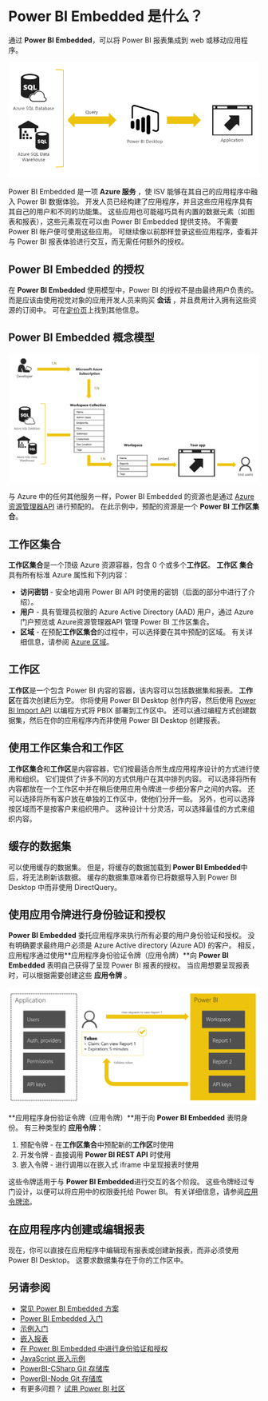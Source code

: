 <properties
    pageTitle="Power BI Embedded 是什么？"
    description="借助 Power BI Embedded，可将 Power BI 报表集成到 Web 或移动应用程序中，因此无需生成自定义解决方案。"
    services="power-bi-embedded"
    documentationcenter=""
    author="guyinacube"
    manager="erikre"
    editor=""
    tags=""
    translationtype="Human Translation" />
<tags
    ms.assetid="03649b72-b7d7-40ca-b077-12356d72d4f3"
    ms.service="power-bi-embedded"
    ms.devlang="NA"
    ms.topic="article"
    ms.tgt_pltfrm="NA"
    ms.workload="powerbi"
    ms.date="03/20/2017"
    wacn.date="04/24/2017"
    ms.author="asaxton"
    ms.sourcegitcommit="a114d832e9c5320e9a109c9020fcaa2f2fdd43a9"
    ms.openlocfilehash="f89115098ec980236f7216095cbecc291a5af48b"
    ms.lasthandoff="04/14/2017" />

# <a name="what-is-power-bi-embedded"></a>Power BI Embedded 是什么？
通过 **Power BI Embedded**，可以将 Power BI 报表集成到 web 或移动应用程序。

![](./media/powerbi-embedded-whats-is/what-is.png)

Power BI Embedded 是一项 **Azure 服务** ，使 ISV 能够在其自己的应用程序中融入 Power BI 数据体验。 开发人员已经构建了应用程序，并且这些应用程序具有其自己的用户和不同的功能集。 这些应用也可能碰巧具有内置的数据元素（如图表和报表），这些元素现在可以由 Power BI Embedded 提供支持。 不需要 Power BI 帐户便可使用这些应用。 可继续像以前那样登录这些应用程序，查看并与 Power BI 报表体验进行交互，而无需任何额外的授权。

## <a name="licensing-for-power-bi-embedded"></a>Power BI Embedded 的授权
在 **Power BI Embedded** 使用模型中，Power BI 的授权不是由最终用户负责的。  而是应该由使用视觉对象的应用开发人员来购买 **会话** ，并且费用计入拥有这些资源的订阅中。 可在[定价页](/pricing/details/power-bi-embedded/)上找到其他信息。

## <a name="power-bi-embedded-conceptual-model"></a>Power BI Embedded 概念模型

![](./media/powerbi-embedded-whats-is/model.png)

与 Azure 中的任何其他服务一样，Power BI Embedded 的资源也是通过 [Azure资源管理器API](https://msdn.microsoft.com/zh-cn/library/mt712306.aspx) 进行预配的。 在此示例中，预配的资源是一个 **Power BI 工作区集合**。

## <a name="workspace-collection"></a>工作区集合
**工作区集合**是一个顶级 Azure 资源容器，包含 0 个或多个**工作区**。  **工作区** **集合** 具有所有标准 Azure 属性和下列内容：

- **访问密钥** - 安全地调用 Power BI API 时使用的密钥（后面的部分中进行了介绍）。
- **用户** - 具有管理员权限的 Azure Active Directory (AAD) 用户，通过 Azure 门户预览或 Azure资源管理器API 管理 Power BI 工作区集合。
- **区域** - 在预配**工作区集合**的过程中，可以选择要在其中预配的区域。 有关详细信息，请参阅 [Azure 区域](https://azure.microsoft.com/regions/)。

## <a name="workspace"></a>工作区
**工作区**是一个包含 Power BI 内容的容器，该内容可以包括数据集和报表。 **工作区**在首次创建后为空。 你将使用 Power BI Desktop 创作内容，然后使用 [Power BI Import API](https://msdn.microsoft.com/zh-cn/library/mt711504.aspx) 以编程方式将 PBIX 部署到工作区中。 还可以通过编程方式创建数据集，然后在你的应用程序内而非使用 Power BI Desktop 创建报表。

## <a name="using-workspace-collections-and-workspaces"></a>使用工作区集合和工作区
**工作区集合**和**工作区**是内容容器，它们按最适合所生成应用程序设计的方式进行使用和组织。 它们提供了许多不同的方式供用户在其中排列内容。 可以选择将所有内容都放在一个工作区中并在稍后使用应用令牌进一步细分客户之间的内容。 还可以选择将所有客户放在单独的工作区中，使他们分开一些。 另外，也可以选择按区域而不是按客户来组织用户。 这种设计十分灵活，可以选择最佳的方式来组织内容。

## <a name="cached-datasets"></a>缓存的数据集
可以使用缓存的数据集。  但是，将缓存的数据加载到 **Power BI Embedded**中后，将无法刷新该数据。 缓存的数据集意味着你已将数据导入到 Power BI Desktop 中而非使用 DirectQuery。

## <a name="authentication-and-authorization-with-app-tokens"></a>使用应用令牌进行身份验证和授权
**Power BI Embedded** 委托应用程序来执行所有必要的用户身份验证和授权。 没有明确要求最终用户必须是 Azure Active directory (Azure AD) 的客户。  相反，应用程序通过使用**应用程序身份验证令牌（应用令牌）**向 **Power BI Embedded** 表明自己获得了呈现 Power BI 报表的授权。  当应用想要呈现报表时，可以根据需要创建这些 **应用令牌** 。

![](./media/powerbi-embedded-whats-is/app-tokens.png)

**应用程序身份验证令牌（应用令牌）**用于向 **Power BI Embedded** 表明身份。  有三种类型的 **应用令牌**：

1. 预配令牌 - 在**工作区集合**中预配新的**工作区**时使用
2. 开发令牌 - 直接调用 **Power BI REST API** 时使用
3. 嵌入令牌 - 进行调用以在嵌入式 iframe 中呈现报表时使用

这些令牌适用于与 **Power BI Embedded**进行交互的各个阶段。  这些令牌经过专门设计，以便可以将应用中的权限委托给 Power BI。 有关详细信息，请参阅[应用令牌流](/documentation/articles/power-bi-embedded-app-token-flow/)。

## <a name="create-or-edit-reports-within-your-application"></a>在应用程序内创建或编辑报表

现在，你可以直接在应用程序中编辑现有报表或创建新报表，而非必须使用 Power BI Desktop。 这要求数据集存在于你的工作区中。

## <a name="see-also"></a>另请参阅

- [常见 Power BI Embedded 方案](/documentation/articles/power-bi-embedded-scenarios/)  
- [Power BI Embedded 入门](/documentation/articles/power-bi-embedded-get-started/)  
- [示例入门](/documentation/articles/power-bi-embedded-get-started-sample/)  
- [嵌入报表](/documentation/articles/power-bi-embedded-embed-report/)  
- [在 Power BI Embedded 中进行身份验证和授权](/documentation/articles/power-bi-embedded-app-token-flow/)  
- [JavaScript 嵌入示例](https://microsoft.github.io/PowerBI-JavaScript/demo/)  
- [PowerBI-CSharp Git 存储库](https://github.com/Microsoft/PowerBI-CSharp)  
- [PowerBI-Node Git 存储库](https://github.com/Microsoft/PowerBI-Node)  
- 有更多问题？ [试用 Power BI 社区](http://community.powerbi.com/)

<!--Update_Description: wording update-->